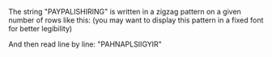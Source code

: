 The string "PAYPALISHIRING" is written in a zigzag pattern on a given number of rows like this: (you may want to display this pattern in a fixed font for better legibility)

And then read line by line: "PAHNAPLSIIGYIR"

